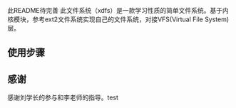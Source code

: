 此README待完善
此文件系统（xdfs）是一款学习性质的简单文件系统。基于内核模块，参考ext2文件系统实现自己的文件系统，对接VFS(Virtual File System)层。

## 使用步骤
    
## 感谢

感谢刘学长的参与和李老师的指导。t e s t  
 